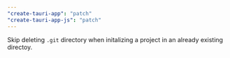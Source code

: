 ```yaml
---
"create-tauri-app": "patch"
"create-tauri-app-js": "patch"
---
```


Skip deleting `.git` directory when initalizing a project in an already existing directoy.

